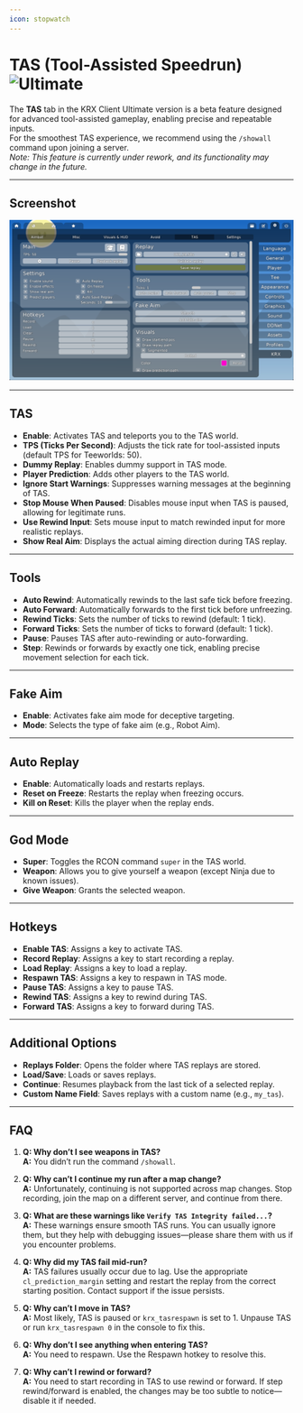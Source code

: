 ```yaml
---
icon: stopwatch
---
```


# TAS (Tool-Assisted Speedrun) ![Ultimate](https://img.shields.io/badge/Ultimate-%23f76d6d?style=flat-square)

The **TAS** tab in the KRX Client Ultimate version is a beta feature designed for advanced tool-assisted gameplay, enabling precise and repeatable inputs.  
For the smoothest TAS experience, we recommend using the `/showall` command upon joining a server.  
*Note: This feature is currently under rework, and its functionality may change in the future.*

---

## **Screenshot**
![TAS Menu](https://raw.githubusercontent.com/Krixx1337/krxclient-docs/refs/heads/main/images/tas-menu.png)

---
## **TAS**
- **Enable**: Activates TAS and teleports you to the TAS world.  
- **TPS (Ticks Per Second)**: Adjusts the tick rate for tool-assisted inputs (default TPS for Teeworlds: 50).  
- **Dummy Replay**: Enables dummy support in TAS mode.  
- **Player Prediction**: Adds other players to the TAS world.  
- **Ignore Start Warnings**: Suppresses warning messages at the beginning of TAS.  
- **Stop Mouse When Paused**: Disables mouse input when TAS is paused, allowing for legitimate runs.  
- **Use Rewind Input**: Sets mouse input to match rewinded input for more realistic replays.  
- **Show Real Aim**: Displays the actual aiming direction during TAS replay.

---

## **Tools**
- **Auto Rewind**: Automatically rewinds to the last safe tick before freezing.  
- **Auto Forward**: Automatically forwards to the first tick before unfreezing.  
- **Rewind Ticks**: Sets the number of ticks to rewind (default: 1 tick).  
- **Forward Ticks**: Sets the number of ticks to forward (default: 1 tick).  
- **Pause**: Pauses TAS after auto-rewinding or auto-forwarding.  
- **Step**: Rewinds or forwards by exactly one tick, enabling precise movement selection for each tick.

---

## **Fake Aim**
- **Enable**: Activates fake aim mode for deceptive targeting.  
- **Mode**: Selects the type of fake aim (e.g., Robot Aim).

---

## **Auto Replay**
- **Enable**: Automatically loads and restarts replays.  
- **Reset on Freeze**: Restarts the replay when freezing occurs.  
- **Kill on Reset**: Kills the player when the replay ends.

---

## **God Mode**
- **Super**: Toggles the RCON command `super` in the TAS world.  
- **Weapon**: Allows you to give yourself a weapon (except Ninja due to known issues).  
- **Give Weapon**: Grants the selected weapon.

---

## **Hotkeys**
- **Enable TAS**: Assigns a key to activate TAS.  
- **Record Replay**: Assigns a key to start recording a replay.  
- **Load Replay**: Assigns a key to load a replay.  
- **Respawn TAS**: Assigns a key to respawn in TAS mode.  
- **Pause TAS**: Assigns a key to pause TAS.  
- **Rewind TAS**: Assigns a key to rewind during TAS.  
- **Forward TAS**: Assigns a key to forward during TAS.

---

## **Additional Options**
- **Replays Folder**: Opens the folder where TAS replays are stored.  
- **Load/Save**: Loads or saves replays.  
- **Continue**: Resumes playback from the last tick of a selected replay.  
- **Custom Name Field**: Saves replays with a custom name (e.g., `my_tas`).  

---

## **FAQ**
1. **Q: Why don’t I see weapons in TAS?**  
   **A:** You didn’t run the command `/showall`.  

2. **Q: Why can’t I continue my run after a map change?**  
   **A:** Unfortunately, continuing is not supported across map changes. Stop recording, join the map on a different server, and continue from there.  

3. **Q: What are these warnings like `Verify TAS Integrity failed...`?**  
   **A:** These warnings ensure smooth TAS runs. You can usually ignore them, but they help with debugging issues—please share them with us if you encounter problems.  

4. **Q: Why did my TAS fail mid-run?**  
   **A:** TAS failures usually occur due to lag. Use the appropriate `cl_prediction_margin` setting and restart the replay from the correct starting position. Contact support if the issue persists.  

5. **Q: Why can’t I move in TAS?**  
   **A:** Most likely, TAS is paused or `krx_tasrespawn` is set to 1. Unpause TAS or run `krx_tasrespawn 0` in the console to fix this.  

6. **Q: Why don’t I see anything when entering TAS?**  
   **A:** You need to respawn. Use the Respawn hotkey to resolve this.  

7. **Q: Why can’t I rewind or forward?**  
   **A:** You need to start recording in TAS to use rewind or forward. If step rewind/forward is enabled, the changes may be too subtle to notice—disable it if needed.  
